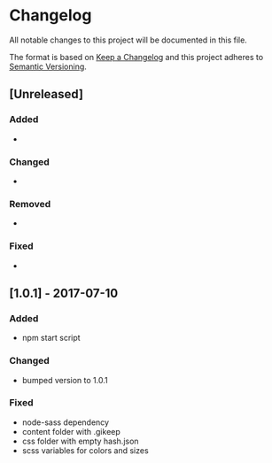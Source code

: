 # Changelog

All notable changes to this project will be documented in this file.

The format is based on [Keep a Changelog](http://keepachangelog.com/)
and this project adheres to [Semantic Versioning](http://semver.org/).

## [Unreleased]
### Added
-

### Changed
-

### Removed
-

### Fixed
-

## [1.0.1] - 2017-07-10
### Added
- npm start script

### Changed
- bumped version to 1.0.1

### Fixed
- node-sass dependency
- content folder with .gikeep
- css folder with empty hash.json
- scss variables for colors and sizes
